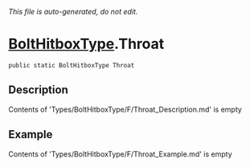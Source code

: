 *This file is auto-generated, do not edit.*

# [BoltHitboxType](Types/BoltHitboxType.md).Throat
`public static BoltHitboxType Throat`
## Description
Contents of 'Types/BoltHitboxType/F/Throat_Description.md' is empty
## Example
Contents of 'Types/BoltHitboxType/F/Throat_Example.md' is empty
